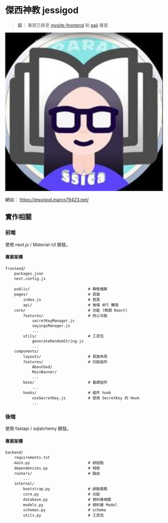 # 傑西神教 jessigod

> **註：**  專案已移至 [mysite-frontend](https://github.com/marco79423/mysite-frontend) 和 [paji](https://github.com/marco79423/paji) 專案

![jessigod](./logo.jpg)

網站： https://jessigod.marco79423.net/

## 實作相關

### 前端

使用 next.js / Material-UI 開發。

#### 專案架構

    frontend/
        packages.json
        next.config.js

        public/                          # 靜態檔案
        pages/                           # 頁面
            index.js                     # 首頁
            api/                         # 後端 API 轉發
        core/                            # 功能 (無關 React)
            features/                    # 核心功能
                secretKeyManager.js
                sayingsManager.js
                ...
            utils/                       # 工具包
                generateRandomString.js
                ...
        components/
            layouts/                     # 頁面佈局
            features/                    # 功能組件
                AboutGod/
                MainBanner/
                ...
            base/                        # 基礎組件
                ...
            hooks/                       # 組件 hook
                useSecretKey.js          # 使用 SecretKey 的 Hook
                ...

### 後端

使用 fastapi / sqlalchemy 開發。

#### 專案架構

    backend/
        requirements.txt
        main.py                          # 啟始點
        dependencies.py                  # 相依
        routers/                         # 路由
            ...
        internal/
            bootstrap.py                 # 啟動服務
            core.py                      # 功能
            database.py                  # 資料庫相關
            models.py                    # 資料庫 Model
            schemas.py                   # schema
            utils.py                     # 工具包
